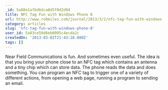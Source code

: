 ```yaml
---
_id: 5a88e1afbd6dca0d5f0d2d94
title: NFC Tag Fun with Windows Phone 8
url: http://www.robmiles.com/journal/2013/3/2/nfc-tag-fun-with-windows-phone-8.html
category: articles
slug: 'nfc-tag-fun-with-windows-phone-8'
user_id: 5a83ce59d6eb0005c4ecda2c
createdOn: '2013-03-02T21:43:28.000Z'
tags: []
---
```


Near Field Communications is fun. And sometimes even useful. The idea is that you bring your phone close to an NFC tag which contains an antenna and a tiny chip which can store data. The phone reads the data and does something. You can program an NFC tag to trigger one of a variety of different actions, from opening a web page, running a program to sending an email.
